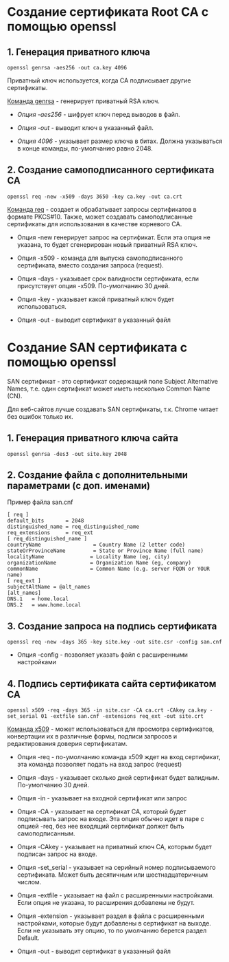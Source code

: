 # Создание сертификата Root CA с помощью openssl

## 1. Генерация приватного ключа
```
openssl genrsa -aes256 -out ca.key 4096
```
Приватный ключ используется, когда CA подписывает другие сертификаты.

[Команда genrsa](https://www.openssl.org/docs/manmaster/man1/genrsa.html) - генерирует приватный RSA ключ.

- *Опция -aes256* - шифрует ключ перед выводов в файл.

- *Опция -out* - выводит ключ в указанный файл.

- *Опция 4096* - указывает размер ключа в битах. Должна указываться в конце команды, по-умолчанию равно 2048.

## 2. Создание самоподписанного сертификата CA
```
openssl req -new -x509 -days 3650 -key ca.key -out ca.crt
```

[Команда req](https://www.openssl.org/docs/manmaster/man1/req.html) - создает и обрабатывает запросы сертификатов в формате PKCS#10. Также, может создавать самоподписанные сертификаты для использования в качестве корневого CA.

- Опция -new генерирует запрос на сертификат. Если эта опция не указана, то будет сгенерирован новый приватный RSA ключ.

- Опция -x509 - команда для выпуска самоподписанного сертификата, вместо создания запроса (request). 

- Опция -days - указывает срок валидности сертификата, если присутствует опция -x509. По-умолчанию 30 дней.

- Опция -key - указывает какой приватный ключ будет использоваться.

- Опция -out - выводит сертификат в указанный файл

# Создание SAN сертификата с помощью openssl

SAN сертификат - это сертификат содержащий поле Subject Alternative Names, т.е. один сертификат может иметь несколько Common Name (CN).

Для веб-сайтов лучше создавать SAN сертификаты, т.к. Chrome читает без ошибок только их.

## 1. Генерация приватного ключа сайта
```
openssl genrsa -des3 -out site.key 2048
```

## 2. Создание файла с дополнительными параметрами (с доп. именами)

Пример файла san.cnf
```
[ req ]
default_bits       = 2048
distinguished_name = req_distinguished_name
req_extensions     = req_ext
[ req_distinguished_name ]
countryName                 = Country Name (2 letter code)
stateOrProvinceName         = State or Province Name (full name)
localityName               = Locality Name (eg, city)
organizationName           = Organization Name (eg, company)
commonName                 = Common Name (e.g. server FQDN or YOUR name)
[ req_ext ]
subjectAltName = @alt_names
[alt_names]
DNS.1   = home.local
DNS.2   = www.home.local
```
## 3. Создание запроса на подпись сертификата
```
openssl req -new -days 365 -key site.key -out site.csr -config san.cnf
```

- Опция -config - позволяет указать файл с расширенными настройками

## 4. Подпись сертификата сайта сертификатом CA
```
openssl x509 -req -days 365 -in site.csr -CA ca.crt -CAkey ca.key -set_serial 01 -extfile san.cnf -extensions req_ext -out site.crt
```

[Команда x509](https://www.openssl.org/docs/manmaster/man1/x509.html) - может использоваться для просмотра сертификатов, конвертации их в различные формы, подписи запросов и редактирования доверия сертификатам.

- Опция -req - по-умолчанию команда x509 ждет на вход сертификат, эта команда позволяет подать на вход запрос (request)

- Опция -days - указывает сколько дней сертификат будет валидным. По-умолчанию 30 дней.

- Опция -in - указывает на входной сертификат или запрос

- Опция -CA - указывает на сертификат CA, который будет подписывать запрос на входе. Эта опция обычно идет в паре с опцией -req, без нее входящий сертификат должет быть самоподписанным.

- Опция -CAkey - указывает на приватный ключ CA, которым будет подписан запрос на входе.

- Опция -set_serial - указывает на серийный номер подписываемого сертификата. Может быть десятичным или шестнадцатеричным числом.

- Опция -extfile - указывает на файл с расширенными настройками. Если опция не указана, то расширения добавлены не будут.

- Опция -extension - указывает раздел в файла с расширенными настройками, которые будут добавлены в сертификат на выходе. Если не указывать эту опцию, то по умолчанию берется раздел Default.

- Опция -out - выводит сертификат в указанный файл